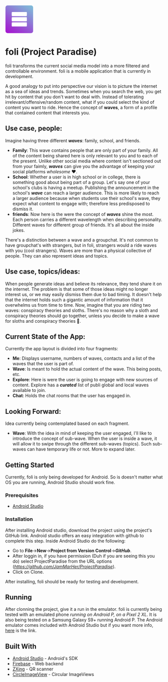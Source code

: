 <img src="app/src/main/res/drawable-v24/idaelogo6_fullsmall.png" width="90" height="90" />

# foli (Project Paradise)

foli transforms the current social media model into a more filtered and controllable environment. foli is a mobile application that is currently in development.

A good analogy to put into perspective our vision is to picture the internet as a sea of ideas and trends. Sometimes when you search the web, you get hit by content that you don't want to deal with.
Instead of tolerating irrelevant/offensive/random content, what if you could select the kind of content you want to ride. Hence the concept of **waves**, a form of a profile that contained content that interests you.

## Use case, people:
Imagine having three different **_waves_**: family, school, and friends.
- **Family**: This wave contains people that are only part of your family. All of the content being shared here is only relevant to you and to each of the present. Unlike other social media where content isn't sectioned out from your faimly, **_waves_** can give you the advantage of keeping your social platforms _wholesome_ ♥️. 
- **School**: Whether a user is in high school or in college, there is something good about being part of a group. Let's say one of your school's clubs is having a meetup. Publishing the announcement in the school's **_wave_** can reach a larger audience. This is more likely to reach a larger audience because when students use their school's wave, they expect what content to engage with; therefore less predisposed to dismiss it. 
- **friends**: Now here is the were the concept of **_waves_** shine the most. Each person carries a different wavelength when describing personality. Different waves for different group of friends. It's all about the inside jokes.

There's a distinction between a wave and a groupchat. It's not common to have groupchat's with strangers, but in foli, strangers would a ride waves with you (cool strangers).
Waves are more than a physical collective of people. They can also represent ideas and topics.

## Use case, topics/ideas:
When people generate ideas and believe its relevance, they tend share it on the internet. The problem is that some of those ideas might no longer interest us, or we may easily dismiss them due to bad timing. It doesn't help that the internet holds such a gigantic amount of information that it overwhelms us from time to time. Now, imagine that you are riding two waves: conspiracy theories and sloths.
There's no reason why a sloth and conspiracy theories should go together, unless you decide to make a wave for sloths and conspiracy theories :poop:.

## Current State of the App:
Currently the app layout is divided into four fragments:
- **Me**: Displays username, numbers of waves, contacts and a list of the waves that the user is part of.
- **Wave**: Is meant to hold the actual content of the wave. This being posts, etc.
- **Explore**: Here is were the user is going to engage with new sources of content. Explore has a **_curated_** list of publi global and local waves available to join. 
- **Chat**: Holds the chat rooms that the user has engaged in.

## Looking Forward:
Idea currently being contemplated based on each fragment.
- **Wave**: With the idea in mind of keeping the user engaged, I'll like to introduce the concept of sub-wave. When the user is inside a wave, it will allow it to swipe through the different sub-waves (topics). Such sub-waves can have temporary life or not. More to expand later. 

## Getting Started
Currently, foli is only being developed for Android. So is doesn't matter what OS you are running, Android Studio should work fine.

### Prerequisites
- [Android Studio](https://developer.android.com/studio/)


### Installation
After installing Android studio, download the project using the project's GitHub link. Android studio offers an easy integration with github to complete this step.
Inside Android Studio do the following:
- Go to **File**->**New**->**Project from Version Control**->**_GitHub_**.
- After loggin in, if you have permission (Duh if you are seeing this you do) select ProjectParadise from the URL options (_https://github.com/JamMarHer/ProjectParadise_).
- Click on Clone.

After installing, foli should be ready for testing and development.

## Running

After clonning the project, give it a run in the emulator. foli is currently being tested with an emulated phone _running on Android P, on a Pixel 2 XL_.
It is also being tested on a Samsung Galaxy S9+ running Android P.
The Android emulator comes included with Android Studio but if you want more info, [here](https://developer.android.com/studio/run/emulator) is the link.


## Built With

* [Android Studio](https://developer.android.com/studio/) - Android's SDK
* [Firebase](https://maven.apache.org/) - Web backend
* [ZXing](https://github.com/zxing/zxing) - QR scanner
* [CircleImageView](https://github.com/hdodenhof/CircleImageView) - Circular ImageViews




